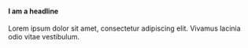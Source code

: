 <h4><b>I am a headline</b></h4>
<p>Lorem ipsum dolor sit amet, consectetur adipiscing elit. Vivamus lacinia odio vitae vestibulum.</p>
